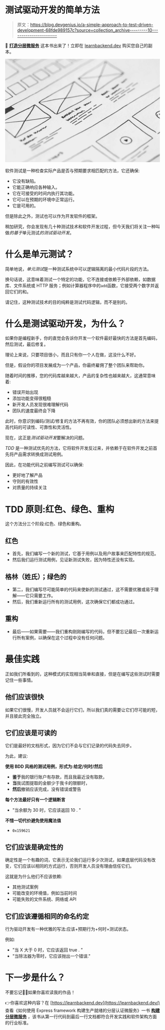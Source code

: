 # 测试驱动开发的简单方法

> 原文：<https://blog.devgenius.io/a-simple-approach-to-test-driven-development-68fde989157c?source=collection_archive---------10----------------------->

🚀 [**打造分层微服务**](https://learnbackend.dev/books/build-layered-microservices) 这本书出来了！立即在 [learnbackend.dev](https://learnbackend.dev/books/build-layered-microservices) 购买您自己的副本。

![](img/8854a3922a3dc576fa6bbc9288b36105.png)

软件测试是一种检查实际产品是否与预期要求相匹配的方法，它还确保:

*   它没有缺陷。
*   它能正确响应各种输入。
*   它在可接受的时间内执行其功能。
*   它可以在预期的环境中正常运行。
*   它是可用的。

但是除此之外，测试也可以作为开发软件的框架。

稍加研究，你会发现有几十种测试技术和软件开发过程，但今天我们将关注一种叫做*的基于*单元测试*的测试驱动开发*。

# 什么是单元测试？

简单地说，*单元测试*是一种测试系统中可以逻辑隔离的最小代码片段的方法。

换句话说，这意味着测试一个特定的功能，它不连接或依赖于外部依赖，如数据库、文件系统或 HTTP 服务；例如计算器程序中的`add`函数，它接受两个数字并返回它们的和。

请记住，这种测试技术的目的纯粹是测试代码逻辑，而不是别的。

# 什么是测试驱动开发，为什么？

如果你是编程新手，你的直觉会告诉你开发一个软件最好最快的方法是首先编码，然后测试，最后修复。

理论上来说，只要项目很小，而且只有你一个人在做，这没什么不好。

但是，假设你的项目发展成为一个产品，你最终雇佣了整个团队来帮助你。

随着时间的推移，您的代码库越来越大，产品的复杂性也越来越大，这通常意味着:

*   错误开始出现
*   添加功能变得很粗糙
*   新开发人员发现很难理解代码
*   团队的速度最终会下降

此时，你意识到编码/测试/修复的方法不再有效，你的团队必须想出新的方法来提高代码的可读性、可靠性和灵活性。

现在，这正是*测试驱动开发*要解决的问题。

*TDD* 是一种测试优先的方法，它将软件开发反过来，并依赖于在软件开发之前首先将产品需求转换成测试用例。

因此，在功能代码之前编写测试可以确保:

*   更好地了解产品
*   守则的有效性
*   对质量的持续关注

# TDD 原则:红色、绿色、重构

这个方法分三个阶段:红色、绿色和重构。

## 红色

*   首先，我们编写一个新的测试，它基于用例以及用户故事来匹配特性的规范。
*   然后我们运行测试用例，见证新测试失败，因为特性还没有实现。

## 格林（姓氏）；绿色的

*   第二，我们编写尽可能简单的代码来使新的测试通过，这不需要优雅或易于理解——它只需要工作。
*   然后，我们重新运行所有的测试用例，这次确保它们都成功通过。

## 重构

*   最后——如果需要——我们重构刚刚编写的代码，但不要忘记最后一次重新运行所有案例，以确保在这个过程中没有任何问题。

# 最佳实践

正如我们所看到的，这种模式的实现相当简单和直接，但是在编写这些测试时需要记住一些事情。

## 他们应该很快

如果它们很慢，开发人员就不会运行它们，所以我们真的需要让它们尽可能的短，并且彼此完全独立。

## 它们应该是可读的

它们是最好的文档形式，因为它们不会与它们记录的代码失去同步。

为此，建议:

**使用 BDD 风格的测试用例，形式为:给定/何时/然后**

*   **鉴于**我的银行账户有存款，而且我最近没有取款，
*   **当**我试图提取的金额少于我卡的限额时，
*   **然后**撤销应该完成，没有错误或警告

**每个方法最好只有一个逻辑断言**

*   "当余额为 30 时，它应该返回 10 . "

**不惜一切代价避免使用魔法值**

*   `0x159621`

## 它们应该是确定性的

确定性是一个有趣的词，它表示无论我们运行多少次测试，如果底层代码没有改变，它们应该以相同的方式运行，否则开发人员没有理由信任它们。

这就是为什么他们不应该依赖:

*   其他测试案例
*   可能改变的环境值，例如当前时间
*   可能失败的文件系统、网络或 API

## 它们应该遵循相同的命名约定

行为驱动开发有一种优雅的写法:应该+预期行为+何时+测试状态。

例如:

*   "当 X 大于 0 时，它应该返回 true . "
*   "当除法器为零时，它应该抛出一个错误."

# 下一步是什么？

不要忘记👏🏻如果你喜欢读我的作品！

👉你喜欢这种内容？在 [https://learnbackend.dev](https://learnbackend.dev/) 查看《如何使用 Express framework 构建生产就绪的分层认证微服务》一书 [**构建分层微服务**](https://learnbackend.dev/books/build-layered-microservices) ，该书从第一行代码到最后一行文档都符合开发实践和软件架构方面的行业标准。